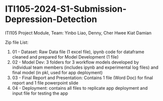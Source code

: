 # ITI105-2024-S1-Submission-Depression-Detection
ITI105 Project Module, Team: Yinbo Liao, Denny, Cher Hwee Kiat Damian

Zip file List:
1) 01 - Dataset: Raw Data file (1 excel file), ipynb code for dataframe cleaned and prepared for Model Development (1 file)
2) 02 - Model Dev: 3 folders for 3 workflow models developed by individual team members (includes ipynb and experimental log files) and final model (in pkl, used for app deployment)
4) 03 - Final Report and Presentation: Contains 1 file (Word Doc) for final report and 1 file powerpoint slide
5) 04 - Deployment: contains all files to replicate app deployment and input file for testing the app
